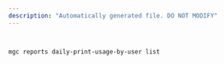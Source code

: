 ```yaml
---
description: "Automatically generated file. DO NOT MODIFY"
---
```


```bash


mgc reports daily-print-usage-by-user list

```